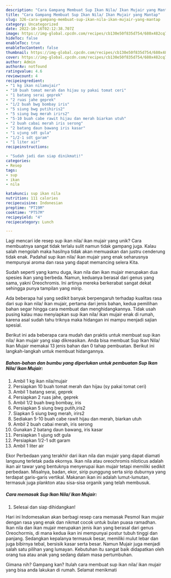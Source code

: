 ```yaml
---
description: "Cara Gampang Membuat Sup Ikan Nila/ Ikan Mujair yang Mantap"
title: "Cara Gampang Membuat Sup Ikan Nila/ Ikan Mujair yang Mantap"
slug: 326-cara-gampang-membuat-sup-ikan-nila-ikan-mujair-yang-mantap
category: Uncategorized
date: 2022-10-16T02:12:38.707Z
image: https://img-global.cpcdn.com/recipes/cb130e50f835d754/680x482cq70/sup-ikan-nila-ikan-mujair-foto-resep-utama.jpg
hideToc: false
enableToc: true
enableTocContent: false
thumbnail: https://img-global.cpcdn.com/recipes/cb130e50f835d754/680x482cq70/sup-ikan-nila-ikan-mujair-foto-resep-utama.jpg
cover: https://img-global.cpcdn.com/recipes/cb130e50f835d754/680x482cq70/sup-ikan-nila-ikan-mujair-foto-resep-utama.jpg
author: Admin
authorAv: notfound
ratingvalue: 4.6
reviewcount: 4
recipeingredient:
- "1 kg ikan nilamujair"
- "10 buah tomat merah dan hijau sy pakai tomat ceri"
- "1 batang serai geprek"
- "2 ruas jahe geprek"
- "1/2 buah bwg bombay iris"
- "5 siung bwg putihiris2"
- "5 siung bwg merah irirs2"
- "5-10 buah cabe rawit hijau dan merah biarkan utuh"
- "2 buah cabai merah iris serong"
- "2 batang daun bawang iris kasar"
- "1 ujung sdt gula"
- "1/2-1 sdt garam"
- "1 liter air"
recipeinstructions:

- "Sudah jadi dan siap dinikmati!"
categories:
- Resep
tags:
- sup
- ikan
- nila

katakunci: sup ikan nila 
nutrition: 111 calories
recipecuisine: Indonesian
preptime: "PT19M"
cooktime: "PT57M"
recipeyield: "4"
recipecategory: Lunch

---
```





Lagi mencari ide resep sup ikan nila/ ikan mujair yang unik? Cara membuatnya sangat tidak terlalu sulit namun tidak gampang juga. Kalau salah mengolah maka hasilnya tidak akan memuaskan dan justru cenderung tidak enak. Padahal sup ikan nila/ ikan mujair yang enak seharusnya mempunyai aroma dan rasa yang dapat memancing selera Kita.





Sudah seperti yang kamu duga, ikan nila dan ikan mujair merupakan dua spesies ikan yang berbeda. Namun, keduanya berasal dari genus yang sama, yakni Oreochromis. Ini artinya mereka berkerabat sangat dekat sehingga punya tampilan yang mirip.

Ada beberapa hal yang sedikit banyak berpengaruh terhadap kualitas rasa dari sup ikan nila/ ikan mujair, pertama dari jenis bahan, kedua pemilihan bahan segar hingga cara membuat dan menghidangkannya. Tidak usah pusing kalau mau menyiapkan sup ikan nila/ ikan mujair enak di rumah, karena asal sudah tahu triknya maka hidangan ini mampu menjadi sajian spesial.






Berikut ini ada beberapa cara mudah dan praktis untuk membuat sup ikan nila/ ikan mujair yang siap dikreasikan. Anda bisa membuat Sup Ikan Nila/ Ikan Mujair memakai 13 jenis bahan dan 0 tahap pembuatan. Berikut ini langkah-langkah untuk membuat hidangannya.

<!--inarticleads1-->

##### Bahan-bahan dan bumbu yang diperlukan untuk pembuatan Sup Ikan Nila/ Ikan Mujair:

1. Ambil 1 kg ikan nila/mujair
1. Persiapkan 10 buah tomat merah dan hijau (sy pakai tomat ceri)
1. Ambil 1 batang serai, geprek
1. Persiapkan 2 ruas jahe, geprek
1. Ambil 1/2 buah bwg bombay, iris
1. Persiapkan 5 siung bwg putih,iris2
1. Siapkan 5 siung bwg merah, irirs2
1. Sediakan 5-10 buah cabe rawit hijau dan merah, biarkan utuh
1. Ambil 2 buah cabai merah, iris serong
1. Gunakan 2 batang daun bawang, iris kasar
1. Persiapkan 1 ujung sdt gula
1. Persiapkan 1/2-1 sdt garam
1. Ambil 1 liter air


Ekor Perbedaan yang terakhir dari ikan nila dan mujair yang dapat diamati langsung terletak pada ekornya. Ikan nila atau oreochromis niloticus adalah ikan air tawar yang bentuknya menyerupai ikan mujair tetapi memiliki sedikit perbedaan. Misalnya, badan, ekor, sirip punggung serta sirip duburnya yang terdapat garis-garis vertikal. Makanan ikan ini adalah lumut-lumutan, termasuk juga plankton atau sisa-sisa organik yang telah membusuk. 

<!--inarticleads2-->

##### Cara memasak Sup Ikan Nila/ Ikan Mujair:


1. Selesai dan siap dihidangkan!

Hari ini Indomesakan akan berbagi resep cara memasak Pesmol Ikan mujair dengan rasa yang enak dan nikmat cocok untuk bulan puasa ramadhan. Ikan nila dan ikan mujair merupakan jenis ikan yang berasal dari genus Oreochormis, di mana kedua ikan ini mempunyai postur tubuh tinggi dan panjang. Sedangkan kepalanya termasuk besar, memiliki mulut lebar dan juga bibirnya tebal, bersisik kasar serta besar. Namun Mujair juga menjadi salah satu pilihan yang lumayan. Kebutuhan itu sangat baik didapatkan oleh orang tua atau anak yang sedang dalam masa pertumbuhan. 

Gimana nih? Gampang kan? Itulah cara membuat sup ikan nila/ ikan mujair yang bisa anda lakukan di rumah. Selamat menikmati
